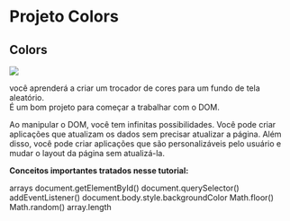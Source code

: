 <h1>Projeto Colors</h1>
<h2>Colors</h2>
<img src="/imagens/colorsj.jpeg">
<p>você aprenderá a criar um trocador de cores para um fundo de tela aleatório.<br> É um bom projeto para começar a trabalhar com o DOM.</p>
<p>Ao manipular o DOM, você tem infinitas possibilidades. Você pode criar aplicações que atualizam os dados sem precisar atualizar a página. Além disso, você pode criar aplicações que são personalizáveis pelo usuário e mudar o layout da página sem atualizá-la.
  
<strong >Conceitos importantes tratados nesse tutorial:</strong>

arrays
document.getElementById()
document.querySelector()
addEventListener()
document.body.style.backgroundColor
Math.floor()
Math.random()
array.length</p>
